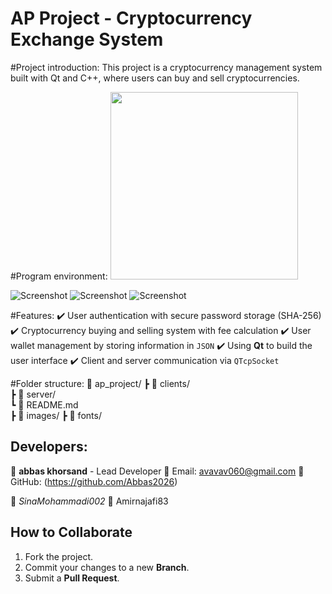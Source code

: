 # AP Project - Cryptocurrency Exchange System

#Project introduction:
This project is a cryptocurrency management system built with Qt and C++, where users can buy and sell cryptocurrencies.

#Program environment:
<a href="https://i.imgur.com/JGu2fa9.png">
    <img src="https://i.imgur.com/JGu2fa9.png" width="300">
</a>

![Screenshot](https://i.imgur.com/ALoHEuM.png)
![Screenshot](https://i.imgur.com/THCmXUU.png)
![Screenshot](https://i.imgur.com/HPvgkri.png)


#Features:
✔️ User authentication with secure password storage (SHA-256)
✔️ Cryptocurrency buying and selling system with fee calculation
✔️ User wallet management by storing information in `JSON`
✔️ Using **Qt** to build the user interface
✔️ Client and server communication via `QTcpSocket`

#Folder structure:
📂 ap_project/
 ┣ 📂 clients/       
 ┣ 📂 server/      
 ┗ 📜 README.md      
 ┣ 📂 images/
 ┣ 📂 fonts/

 ## Developers:
👤 **abbas khorsand** - Lead Developer
📧 Email: avavav060@gmail.com
🔗 GitHub: (https://github.com/Abbas2026)

👤 *SinaMohammadi002*
👤 Amirnajafi83

## How to Collaborate
1. Fork the project.
2. Commit your changes to a new **Branch**.
3. Submit a **Pull Request**.
